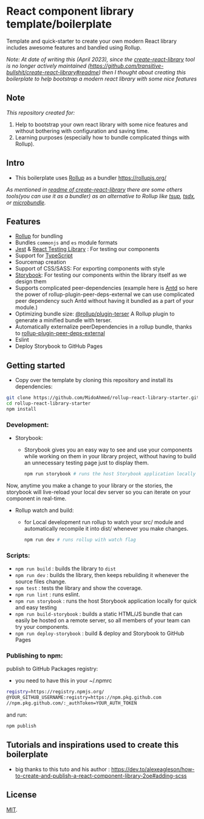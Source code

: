# React component library template/boilerplate

Template and quick-starter to create your own modern React library includes awesome features and bandled using Rollup. 

*Note: At date of writing this (April 2023), since the [create-react-library](https://github.com/transitive-bullshit/create-react-library) tool is no longer actively maintained (https://github.com/transitive-bullshit/create-react-library#readme) then I thought about creating this boilerplate to help bootstrap a modern react library with some nice features*

## Note
*This repository created for:*
1. Help to bootstrap your own react library with some nice features and 
without bothering with configuration and saving time.
2. Learning purposes (especially how to bundle complicated things with Rollup). 

## Intro
- This boilerplate uses [Rollup](https://rollupjs.org/) as a bundler https://rollupjs.org/

*As mentioned in [readme of create-react-library](https://github.com/transitive-bullshit/create-react-library#readme) there are some others tools(you can use it as a bundler) as an alternative to Rollup like [tsup](https://github.com/egoist/tsup), [tsdx](https://github.com/jaredpalmer/tsdx), or [microbundle](https://github.com/developit/microbundle).*

## Features
- [Rollup](https://rollupjs.org/) for bundling
- Bundles `commonjs` and `es` module formats
- [Jest](https://facebook.github.io/jest/) & [React Testing Library](https://testing-library.com/)  : For testing our components
- Support for [TypeScript](https://www.typescriptlang.org/)
- Sourcemap creation
- Support of CSS/SASS: For exporting components with style
- [Storybook](https://storybook.js.org/): For testing our components within the library itself as we design them
- Supports complicated peer-dependencies (example here is [Antd](https://ant.design/) so here the power of rollup-plugin-peer-deps-external we can use complicated peer dependency such Antd without having it bundled as a part of your module.)
- Optimizing bundle size: [@rollup/plugin-terser](https://www.npmjs.com/package/@rollup/plugin-terser) A Rollup plugin to generate a minified bundle with terser.
- Automatically externalize peerDependencies in a rollup bundle, thanks to [rollup-plugin-peer-deps-external](https://www.npmjs.com/package/rollup-plugin-peer-deps-external)
- Eslint
- Deploy Storybook to GitHub Pages
## Getting started

- Copy over the template by cloning this repository and install its dependencies:

```bash
git clone https://github.com/MidoAhmed/rollup-react-library-starter.git
cd rollup-react-library-starter
npm install
```
### Development:

- Storybook:
    - Storybook gives you an easy way to see and use your components while working on them in your library project, without having to build an unnecessary testing page just to display them.

        ```bash
        npm run storybook # runs the host Storybook application locally for quick and easy testing
        ```
Now, anytime you make a change to your library or the stories, the storybook will live-reload your local dev server so you can iterate on your component in real-time.

- Rollup watch and build:

    - for Local development run rollup to watch your src/ module and automatically recompile it into dist/ whenever you make changes.

        ```bash
        npm run dev # runs rollup with watch flag
        ```

### Scripts:
- `npm run build` : builds the library to `dist`
- `npm run dev`  : builds the library, then keeps rebuilding it whenever the source files change.
- `npm test` : tests the library and show the coverage.
- `npm run lint` : runs eslint.
- `npm run storybook` : runs the host Storybook application locally for quick and easy testing
- `npm run build-storybook` : builds a static HTML/JS bundle that can easily be hosted on a remote server, so all members of your team can try your components.
- `npm run deploy-storybook` : build & deploy and Storybook to GitHub Pages

### Publishing to npm:
publish to GitHub Packages registry:
- you need to have this in your ~/.npmrc
```bash
registry=https://registry.npmjs.org/
@YOUR_GITHUB_USERNAME:registry=https://npm.pkg.github.com
//npm.pkg.github.com/:_authToken=YOUR_AUTH_TOKEN
```
and run:
```bash
npm publish
```



## Tutorials and inspirations used to create this boilerplate 
- big thanks to this tuto and his author : https://dev.to/alexeagleson/how-to-create-and-publish-a-react-component-library-2oe#adding-scss

## License

[MIT](LICENSE).
